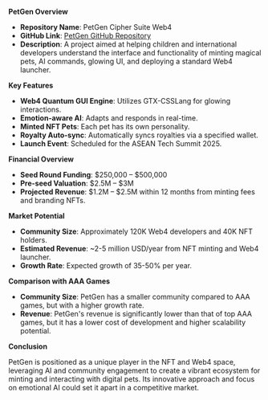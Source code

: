 **PetGen Overview**

- **Repository Name**: PetGen Cipher Suite Web4
- **GitHub Link**: [PetGen GitHub Repository](https://github.com/quangdangtranvn/petgen)
- **Description**: A project aimed at helping children and international developers understand the interface and functionality of minting magical pets, AI commands, glowing UI, and deploying a standard Web4 launcher.

  

**Key Features**

- **Web4 Quantum GUI Engine**: Utilizes GTX-CSSLang for glowing interactions.
- **Emotion-aware AI**: Adapts and responds in real-time.
- **Minted NFT Pets**: Each pet has its own personality.
- **Royalty Auto-sync**: Automatically syncs royalties via a specified wallet.
- **Launch Event**: Scheduled for the ASEAN Tech Summit 2025.

  

**Financial Overview**

- **Seed Round Funding**: $250,000 – $500,000
- **Pre-seed Valuation**: $2.5M – $3M
- **Projected Revenue**: $1.2M – $2.5M within 12 months from minting fees and branding NFTs.

  

**Market Potential**

- **Community Size**: Approximately 120K Web4 developers and 40K NFT holders.
- **Estimated Revenue**: ~2-5 million USD/year from NFT minting and Web4 launcher.
- **Growth Rate**: Expected growth of 35-50% per year.

  

**Comparison with AAA Games**

- **Community Size**: PetGen has a smaller community compared to AAA games, but with a higher growth rate.
- **Revenue**: PetGen's revenue is significantly lower than that of top AAA games, but it has a lower cost of development and higher scalability potential.

  

**Conclusion**

PetGen is positioned as a unique player in the NFT and Web4 space, leveraging AI and community engagement to create a vibrant ecosystem for minting and interacting with digital pets. Its innovative approach and focus on emotional AI could set it apart in a competitive market.